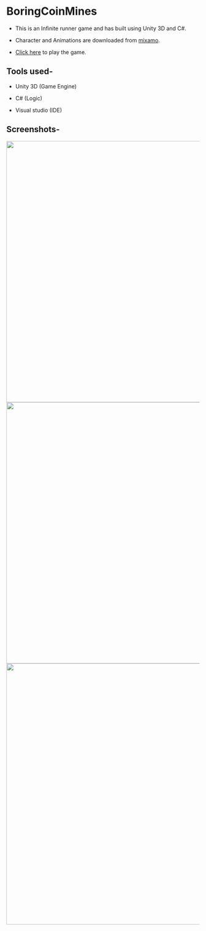 # BoringCoinMines
* This is an Infinite runner game and has built using Unity 3D and C#.

* Character and Animations are downloaded from [mixamo](https://www.mixamo.com/).

* [Click here](https://akshaykumar99.itch.io/boringcoinmines) to play the game.

## Tools used-

* Unity 3D (Game Engine)

* C# (Logic)

* Visual studio (IDE)

## Screenshots-

<img src="https://user-images.githubusercontent.com/47502445/93420195-1b1b1d00-f8cc-11ea-8add-f2707f337739.png" width="680">

<img src="https://user-images.githubusercontent.com/47502445/93420206-253d1b80-f8cc-11ea-80e1-7b90b6bb4aff.png" width="680">

<img src="https://user-images.githubusercontent.com/47502445/93420203-22422b00-f8cc-11ea-80a5-2a672e3918f2.png" width="680">
